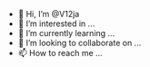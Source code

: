 - 👋 Hi, I’m @V12ja
- 👀 I’m interested in ...
- 🌱 I’m currently learning ...
- 💞️ I’m looking to collaborate on ...
- 📫 How to reach me ...

<!---
V12ja/V12ja is a ✨ special ✨ repository because its `README.md` (this file) appears on your GitHub profile.
You can click the Preview link to take a look at your changes.
--->
